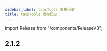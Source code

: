 ```yaml
---
sidebar_label: taosTools 发布历史
title: taosTools 发布历史
---
```


import Release from "/components/ReleaseV3";

## 2.1.2

<Release type="tools" version="2.1.2" />